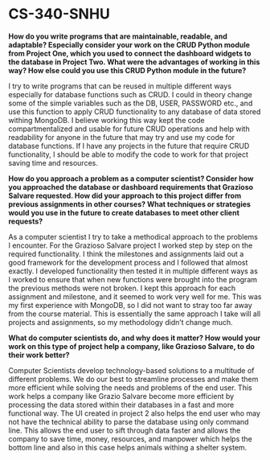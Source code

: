 # CS-340-SNHU

**How do you write programs that are maintainable, readable, and adaptable? Especially consider your work on the CRUD Python module from Project One, which you used to connect the dashboard widgets to the database in Project Two. What were the advantages of working in this way? How else could you use this CRUD Python module in the future?**

I try to write programs that can be reused in multiple different ways especially for database functions such as CRUD. I could in theory change some of the simple variables such as the DB, USER, PASSWORD etc., and use this function to apply CRUD functionality to any database of data stored withing MongoDB.  I believe working this way kept the code compartmentalized and usable for future CRUD operations and help with readability for anyone in the future that may try and use my code for database functions. If I have any projects in the future that require CRUD functionality, I should be able to modify the code to work for that project saving time and resources.

**How do you approach a problem as a computer scientist? Consider how you approached the database or dashboard requirements that Grazioso Salvare requested. How did your approach to this project differ from previous assignments in other courses? What techniques or strategies would you use in the future to create databases to meet other client requests?**

As a computer scientist I try to take a methodical approach to the problems I encounter. For the Grazioso Salvare project I worked step by step on the required functionality. I think the milestones and assignments laid out a good framework for the development process and I followed that almost exactly. I developed functionality then tested it in multiple different ways as I worked to ensure that when new functions were brought into the program the previous methods were not broken. I kept this approach for each assignment and milestone, and it seemed to work very well for me. This was my first experience with MongoDB, so I did not want to stray too far away from the course material. This is essentially the same approach I take will all projects and assignments, so my methodology didn’t change much.

**What do computer scientists do, and why does it matter? How would your work on this type of project help a company, like Grazioso Salvare, to do their work better?**

Computer Scientists develop technology-based solutions to a multitude of different problems. We do our best to streamline processes and make them more efficient while solving the needs and problems of the end user. This work helps a company like Grazio Salvare become more efficient by processing the data stored within their databases in a fast and more functional way. The UI created in project 2 also helps the end user who may not have the technical ability to parse the database using only command line. This allows the end user to sift through data faster and allows the company to save time, money, resources, and manpower which helps the bottom line and also in this case helps animals withing a shelter system.
